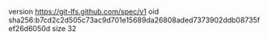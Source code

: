 version https://git-lfs.github.com/spec/v1
oid sha256:b7cd2c2d505c73ac9d701e15689da26808aded7373902ddb08735fef26d6050d
size 32
